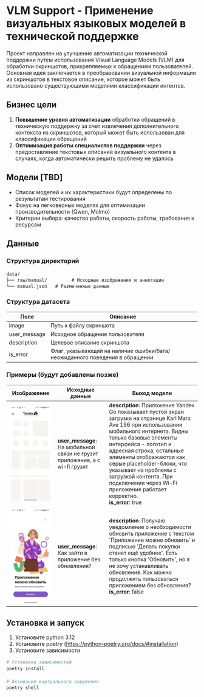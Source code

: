 # VLM Support - Применение визуальных языковых моделей в технической поддержке

Проект направлен на улучшение автоматизации технической поддержки путем использования Visual Language Models (VLM) для обработки скриншотов, прикрепляемых к обращениям пользователей. Основная идея заключается в преобразовании визуальной информации из скриншотов в текстовое описание, которое может быть использовано существующими моделями классификации интентов.

## Бизнес цели

1. **Повышение уровня автоматизации** обработки обращений в техническую поддержку за счет извлечения дополнительного контекста из скриншотов, который может быть использован для классификации обращений
2. **Оптимизация работы специалистов поддержки** через предоставление текстовых описаний визуального контента в случаях, когда автоматически решить проблему не удалось

## Модели [TBD]

- Список моделей и их характеристики будут определены по результатам тестирования
- Фокус на легковесных моделях для оптимизации производительности (Qwen, Molmo)
- Критерии выбора: качество работы, скорость работы, требования к ресурсам

## Данные

### Структура директорий

```
data/
├── raw/manual/         # Исходные изображения и аннотации
└── manual.json   # Размеченные данные
```

### Структура датасета

| Поле | Описание |
|------|----------|
| image | Путь к файлу скриншота |
| user_message | Исходное обращение пользователя |
| description | Целевое описание скриншота |
| is_error | Флаг, указывающий на наличие ошибки/бага/неожиданного поведения в обращении |

### Примеры (будут добавлены позже)

| Изображение | Исходные данные | Выход модели |
|-------------|-----------------|--------------|
| ![image](data/raw/manual/2.jpg) | **user_message**: На мобильной связи не грузит приложение, а с wi-fi грузит | **description**: Приложение Yandex Go показывает пустой экран загрузки на странице Karl Marx Ave 196 при использовании мобильного интернета. Видны только базовые элементы интерфейса - логотип и адресная строка, остальные элементы отображаются как серые placeholder-блоки, что указывает на проблемы с загрузкой контента. При подключении через Wi-Fi приложение работает корректно. <br> **is_error**: true |
| ![image](data/raw/manual/4.jpg) | **user_message**: Как зайти в приложение без обновления? | **description**: Получаю уведомление о необходимости обновить приложение с текстом 'Приложение можно обновить' и подписью 'Делать покупки станет ещё удобнее'. Есть только кнопка 'Обновить', но я не хочу устанавливать обновление. Как можно продолжить пользоваться приложением без обновления? <br> **is_error**: false |


## Установка и запуск
1. Установите python 3.12
2. Установите poetry (https://python-poetry.org/docs/#installation)
3. Установите зависимости

```bash
# Установка зависимостей
poetry install

# Активация виртуального окружения
poetry shell
```

